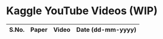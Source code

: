 # Kaggle YouTube Videos (WIP)

| S.No. | Paper | Video | Date (dd-mm-yyyy) |
| --- | --- | --- | --- |
